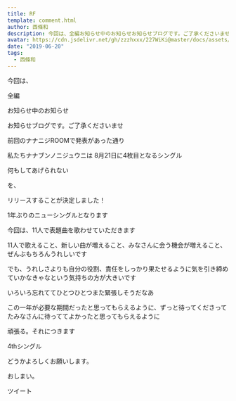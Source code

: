```yaml
---
title: RF
template: comment.html
author: 西條和
description: 今回は、全編お知らせ中のお知らせお知らせブログです。ご了承くださいませ前回のナナニジROOMで発表があった通り私たちナナブンノニジュウ...
avatar: https://cdn.jsdelivr.net/gh/zzzhxxx/227WiKi@master/docs/assets/photo/avatar/nagomi.jpg
date: "2019-06-20"
tags:
  - 西條和
---
```

















今回は、




全編











お知らせ中のお知らせ












お知らせブログです。ご了承くださいませ

















前回のナナニジROOMで発表があった通り



私たちナナブンノニジュウニは
8月21日に4枚目となるシングル








何もしてあげられない







を、



リリースすることが決定しました！
















1年ぶりのニューシングルとなります











今回は、11人で表題曲を歌わせていただきます












11人で歌えること、新しい曲が増えること、みなさんに会う機会が増えること、ぜんぶもちろんうれしいです










でも、うれしさよりも自分の役割、責任をしっかり果たせるように気を引き締めていかなきゃなという気持ちの方が大きいです













いろいろ忘れててひとつひとつまた緊張しそうだなあ














この一年が必要な期間だったと思ってもらえるように、ずっと待ってくださってたみなさんに待っててよかったと思ってもらえるように











頑張る。それにつきます













4thシングル

どうかよろしくお願いします。



















おしまい。


ツイート



